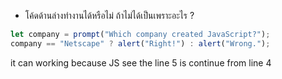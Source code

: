 - โค้ดด้านล่างทำงานได้หรือไม่ ถ้าไม่ได้เป็นเพราะอะไร ?

```js
let company = prompt("Which company created JavaScript?");
company == "Netscape" ? alert("Right!") : alert("Wrong.");
```

it can working because JS see the line 5 is continue from line 4
